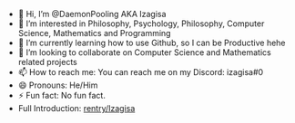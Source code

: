 - 👋 Hi, I’m @DaemonPooling AKA Izagisa
- 👀 I’m interested in Philosophy, Psychology, Philosophy, Computer Science, Mathematics and Programming
- 🌱 I’m currently learning how to use Github, so I can be Productive hehe
- 💞️ I’m looking to collaborate on Computer Science and Mathematics related projects
- 📫 How to reach me: You can reach me on my Discord: izagisa#0
- 😄 Pronouns: He/Him
- ⚡ Fun fact: No fun fact.
- Full Introduction: [rentry/Izagisa](https://rentry.co/Izagisa)

<!---
DaemonPooling/DaemonPooling is a ✨ special ✨ repository because its `README.md` (this file) appears on your GitHub profile.
You can click the Preview link to take a look at your changes.
--->
